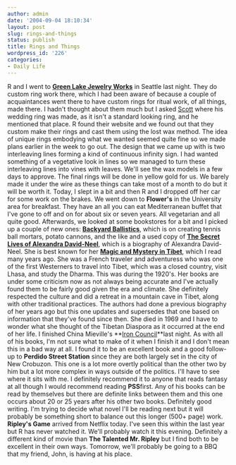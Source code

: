 ```yaml
---
author: admin
date: '2004-09-04 18:10:34'
layout: post
slug: rings-and-things
status: publish
title: Rings and Things
wordpress_id: '226'
categories:
- Daily Life
---
```


R and I went to **[Green Lake Jewelry
Works](http://www.greenlakejewelry.com/default.asp)** in Seattle last
night. They do custom ring work there, which I had been aware of because
a couple of acquaintances went there to have custom rings for ritual
work, of all things, made there. I hadn't thought about them much but I
asked [Scott](http://www.scottstearns.com) where his wedding ring was
made, as it isn't a standard looking ring, and he mentioned that place.
R found their website and we found out that they custom make their rings
and cast them using the lost wax method. The idea of unique rings
embodying what we wanted seemed quite fine so we made plans earlier in
the week to go out. The design that we came up with is two interleaving
lines forming a kind of continuous infinity sign. I had wanted something
of a vegetative look in lines so we managed to turn these interleaving
lines into vines with leaves. We'll see the wax models in a few days to
approve. The final rings will be done in yellow gold for us. We barely
made it under the wire as these things can take most of a month to do
but it will be worth it. Today, I slept in a bit and then R and I
dropped off her car for some work on the brakes. We went down to
**Flower's** in the University area for breakfast. They have an all you
can eat Mediterranean buffet that I've gone to off and on for about six
or seven years. All vegetarian and all quite good. Afterwards, we looked
at some bookstores for a bit and I picked up a couple of new ones:
**[Backyard
Ballistics](http://www.amazon.com/exec/obidos/tg/detail/-/1556523750/)**,
which is on creating tennis ball mortars, potato cannons, and the like
and a used copy of **[The Secret Lives of Alexandra
David-Neel](http://www.amazon.com/exec/obidos/tg/detail/-/0879517743/)**,
which is a biography of Alexandra David-Neel. She is best known for her
**[Magic and Mystery in
Tibet](http://www.amazon.com/exec/obidos/tg/detail/-/0486226824/)**,
which I read many years ago. She was a French traveler and adventuress
who was one of the first Westerners to travel into Tibet, which was a
closed country, visit Lhasa, and study the Dharma. This was during the
1920's. Her books are under some criticism now as not always being
accurate and I've actually found them to be fairly good given the era
and climate. She definitely respected the culture and did a retreat in a
mountain cave in Tibet, along with other traditional practices. The
authors had done a previous biography of her years ago but this one
updates and supersedes that one based on information that they've found
since then. She died in 1969 and I have to wonder what she thought of
the Tibetan Diaspora as it occurred at the end of her life. I finished
China Mieville's **[Iron
Council](http://www.amazon.com/exec/obidos/ASIN/0345464028/)**last
night. As with all of his books, I'm not sure what to make of it when I
finish it and I don't mean this in a bad way at all. I found it to be an
excellent book and a good follow-up to **Perdido Street Station** since
they are both largely set in the city of New Crobuzon. This one is a lot
more overtly political than the other two by him but a lot more complex
in ways outside of the politics. I'll have to see where it sits with me.
I definitely recommend it to anyone that reads fantasy at all though I
would recommend reading **PSS**first. Any of his books can be read by
themselves but there are definite links between them and this one occurs
about 20 or 25 years after his other two books. Definitely good writing.
I'm trying to decide what novel I'll be reading next but it will
probably be something short to balance out this longer (500+ page) work.
**Ripley's Game** arrived from Netflix today. I've seen this within the
last year but R has never watched it. We'll probably watch it this
evening. Definitely a different kind of movie than **The Talented Mr.
Ripley** but I find both to be excellent in their own ways. Tomorrow,
we'll probably be going to a BBQ that my friend, John, is having at his
place.
